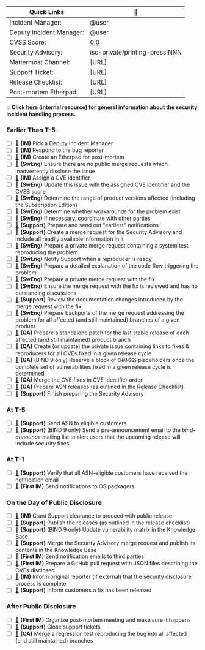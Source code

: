 <!--
THIS ISSUE TEMPLATE IS INTENDED ONLY FOR INTERNAL USE.

If the bug you are reporting is potentially security-related - for example,
if it involves an assertion failure or other crash in `named` that can be
triggered repeatedly - then please do *NOT* report it here, but send an
email to [security-officer@isc.org](security-officer@isc.org).
-->
| Quick Links              | :link:                         |
| ------------------------ | ------------------------------ |
| Incident Manager:        | @user                          |
| Deputy Incident Manager: | @user                          |
| CVSS Score:              | [0.0][cvss_score]              |
| Security Advisory:       | isc-private/printing-press!NNN |
| Mattermost Channel:      | [URL]                          |
| Support Ticket:          | [URL]                          |
| Release Checklist:       | [URL]                          |
| Post-mortem Etherpad:    | [URL]                          |

[cvss_score]: https://nvd.nist.gov/vuln-metrics/cvss/v3-calculator?vector=AV:X/AC:X/PR:X/UI:X/S:X/C:X/I:X/A:X&version=3.1

:bulb: **Click [here][checklist_explanations] (internal resource) for general information about the security incident handling process.**

[checklist_explanations]: https://gitlab.isc.org/isc-private/bind9/-/wikis/Security-Incident-Handling-Checklist-Explanations

### Earlier Than T-5

  - [ ] [:link:][step_deputy]            **(IM)** Pick a Deputy Incident Manager
  - [ ] [:link:][step_respond]           **(IM)** Respond to the bug reporter
  - [ ] [:link:][step_etherpad]          **(IM)** Create an Etherpad for post-mortem
  - [ ] [:link:][step_public_mrs]        **(SwEng)** Ensure there are no public merge requests which inadvertently disclose the issue
  - [ ] [:link:][step_assign_cve_id]     **(IM)** Assign a CVE identifier
  - [ ] [:link:][step_note_cve_info]     **(SwEng)** Update this issue with the assigned CVE identifier and the CVSS score
  - [ ] [:link:][step_versions_affected] **(SwEng)** Determine the range of product versions affected (including the Subscription Edition)
  - [ ] [:link:][step_workarounds]       **(SwEng)** Determine whether workarounds for the problem exist
  - [ ] [:link:][step_coordinate]        **(SwEng)** If necessary, coordinate with other parties
  - [ ] [:link:][step_earliest]          **(Support)** Prepare and send out "earliest" notifications
  - [ ] [:link:][step_advisory_mr]       **(Support)** Create a merge request for the Security Advisory and include all readily available information in it
  - [ ] [:link:][step_reproducer_mr]     **(SwEng)** Prepare a private merge request containing a system test reproducing the problem
  - [ ] [:link:][step_notify_support]    **(SwEng)** Notify Support when a reproducer is ready
  - [ ] [:link:][step_code_analysis]     **(SwEng)** Prepare a detailed explanation of the code flow triggering the problem
  - [ ] [:link:][step_fix_mr]            **(SwEng)** Prepare a private merge request with the fix
  - [ ] [:link:][step_review_fix]        **(SwEng)** Ensure the merge request with the fix is reviewed and has no outstanding discussions
  - [ ] [:link:][step_review_docs]       **(Support)** Review the documentation changes introduced by the merge request with the fix
  - [ ] [:link:][step_backports]         **(SwEng)** Prepare backports of the merge request addressing the problem for all affected (and still maintained) branches of a given product
  - [ ] [:link:][step_patches]           **(QA)** Prepare a standalone patch for the last stable release of each affected (and still maintained) product branch
  - [ ] [:link:][step_meta_issue]        **(QA)** Create (or update) the private issue containing links to fixes & reproducers for all CVEs fixed in a given release cycle
  - [ ] [:link:][step_changes]           **(QA)** (BIND 9 only) Reserve a block of `CHANGES` placeholders once the complete set of vulnerabilities fixed in a given release cycle is determined
  - [ ] [:link:][step_merge_fixes]       **(QA)** Merge the CVE fixes in CVE identifier order
  - [ ] [:link:][step_asn_releases]      **(QA)** Prepare ASN releases (as outlined in the Release Checklist)
  - [ ] [:link:][step_finish_advisory]   **(Support)** Finish preparing the Security Advisory

### At T-5

  - [ ] [:link:][step_send_asn]          **(Support)** Send ASN to eligible customers
  - [ ] [:link:][step_preannouncement]   **(Support)** (BIND 9 only) Send a pre-announcement email to the *bind-announce* mailing list to alert users that the upcoming release will include security fixes

### At T-1

  - [ ] [:link:][step_verify_asn]        **(Support)** Verify that all ASN-eligible customers have received the notification email
  - [ ] [:link:][step_packager_emails]   **(First IM)** Send notifications to OS packagers

### On the Day of Public Disclosure

  - [ ] [:link:][step_clearance]         **(IM)** Grant Support clearance to proceed with public release
  - [ ] [:link:][step_publish]           **(Support)** Publish the releases (as outlined in the release checklist)
  - [ ] [:link:][step_matrix]            **(Support)** (BIND 9 only) Update vulnerability matrix in the Knowledge Base
  - [ ] [:link:][step_publish_advisory]  **(Support)** Merge the Security Advisory merge request and publish its contents in the Knowledge Base
  - [ ] [:link:][step_notifications]     **(First IM)** Send notification emails to third parties
  - [ ] [:link:][step_mitre]             **(First IM)** Prepare a GitHub pull request with JSON files describing the CVEs disclosed
  - [ ] [:link:][step_embargo_end]       **(IM)** Inform original reporter (if external) that the security disclosure process is complete
  - [ ] [:link:][step_customers]         **(Support)** Inform customers a fix has been released

### After Public Disclosure

  - [ ] [:link:][step_postmortem]        **(First IM)** Organize post-mortem meeting and make sure it happens
  - [ ] [:link:][step_tickets]           **(Support)** Close support tickets
  - [ ] [:link:][step_regression]        **(QA)** Merge a regression test reproducing the bug into all affected (and still maintained) branches

[step_deputy]:            https://gitlab.isc.org/isc-private/bind9/-/wikis/Security-Incident-Handling-Checklist-Explanations#pick-a-deputy-incident-manager
[step_respond]:           https://gitlab.isc.org/isc-private/bind9/-/wikis/Security-Incident-Handling-Checklist-Explanations#respond-to-the-bug-reporter
[step_etherpad]:          https://gitlab.isc.org/isc-private/bind9/-/wikis/Security-Incident-Handling-Checklist-Explanations#create-an-etherpad-for-post-mortem
[step_public_mrs]:        https://gitlab.isc.org/isc-private/bind9/-/wikis/Security-Incident-Handling-Checklist-Explanations#ensure-there-are-no-public-merge-requests-which-inadvertently-disclose-the-issue
[step_assign_cve_id]:     https://gitlab.isc.org/isc-private/bind9/-/wikis/Security-Incident-Handling-Checklist-Explanations#assign-a-cve-identifier
[step_note_cve_info]:     https://gitlab.isc.org/isc-private/bind9/-/wikis/Security-Incident-Handling-Checklist-Explanations#update-this-issue-with-the-assigned-cve-identifier-and-the-cvss-score
[step_versions_affected]: https://gitlab.isc.org/isc-private/bind9/-/wikis/Security-Incident-Handling-Checklist-Explanations#determine-the-range-of-product-versions-affected-including-the-subscription-edition
[step_workarounds]:       https://gitlab.isc.org/isc-private/bind9/-/wikis/Security-Incident-Handling-Checklist-Explanations#determine-whether-workarounds-for-the-problem-exist
[step_coordinate]:        https://gitlab.isc.org/isc-private/bind9/-/wikis/Security-Incident-Handling-Checklist-Explanations#if-necessary-coordinate-with-other-parties
[step_earliest]:          https://gitlab.isc.org/isc-private/bind9/-/wikis/Security-Incident-Handling-Checklist-Explanations#prepare-and-send-out-earliest-notifications
[step_advisory_mr]:       https://gitlab.isc.org/isc-private/bind9/-/wikis/Security-Incident-Handling-Checklist-Explanations#create-a-merge-request-for-the-security-advisory-and-include-all-readily-available-information-in-it
[step_reproducer_mr]:     https://gitlab.isc.org/isc-private/bind9/-/wikis/Security-Incident-Handling-Checklist-Explanations#prepare-a-private-merge-request-containing-a-system-test-reproducing-the-problem
[step_notify_support]:    https://gitlab.isc.org/isc-private/bind9/-/wikis/Security-Incident-Handling-Checklist-Explanations#notify-support-when-a-reproducer-is-ready
[step_code_analysis]:     https://gitlab.isc.org/isc-private/bind9/-/wikis/Security-Incident-Handling-Checklist-Explanations#prepare-a-detailed-explanation-of-the-code-flow-triggering-the-problem
[step_fix_mr]:            https://gitlab.isc.org/isc-private/bind9/-/wikis/Security-Incident-Handling-Checklist-Explanations#prepare-a-private-merge-request-with-the-fix
[step_review_fix]:        https://gitlab.isc.org/isc-private/bind9/-/wikis/Security-Incident-Handling-Checklist-Explanations#ensure-the-merge-request-with-the-fix-is-reviewed-and-has-no-outstanding-discussions
[step_review_docs]:       https://gitlab.isc.org/isc-private/bind9/-/wikis/Security-Incident-Handling-Checklist-Explanations#review-the-documentation-changes-introduced-by-the-merge-request-with-the-fix
[step_backports]:         https://gitlab.isc.org/isc-private/bind9/-/wikis/Security-Incident-Handling-Checklist-Explanations#prepare-backports-of-the-merge-request-addressing-the-problem-for-all-affected-and-still-maintained-branches-of-a-given-product
[step_patches]:           https://gitlab.isc.org/isc-private/bind9/-/wikis/Security-Incident-Handling-Checklist-Explanations#prepare-a-standalone-patch-for-the-last-stable-release-of-each-affected-and-still-maintained-product-branch
[step_meta_issue]:        https://gitlab.isc.org/isc-private/bind9/-/wikis/Security-Incident-Handling-Checklist-Explanations#create-or-update-the-private-issue-containing-links-to-fixes-reproducers-for-all-cves-fixed-in-a-given-release-cycle
[step_changes]:           https://gitlab.isc.org/isc-private/bind9/-/wikis/Security-Incident-Handling-Checklist-Explanations#bind-9-only-reserve-a-block-of-changes-placeholders-once-the-complete-set-of-vulnerabilities-fixed-in-a-given-release-cycle-is-determined
[step_merge_fixes]:       https://gitlab.isc.org/isc-private/bind9/-/wikis/Security-Incident-Handling-Checklist-Explanations#merge-the-cve-fixes-in-cve-identifier-order
[step_asn_releases]:      https://gitlab.isc.org/isc-private/bind9/-/wikis/Security-Incident-Handling-Checklist-Explanations#prepare-asn-releases-as-outlined-in-the-release-checklist
[step_finish_advisory]:   https://gitlab.isc.org/isc-private/bind9/-/wikis/Security-Incident-Handling-Checklist-Explanations#finish-preparing-the-security-advisory
[step_send_asn]:          https://gitlab.isc.org/isc-private/bind9/-/wikis/Security-Incident-Handling-Checklist-Explanations#send-asn-to-eligible-customers
[step_preannouncement]:   https://gitlab.isc.org/isc-private/bind9/-/wikis/Security-Incident-Handling-Checklist-Explanations#bind-9-only-send-a-pre-announcement-email-to-the-bind-announce-mailing-list-to-alert-users-that-the-upcoming-release-will-include-security-fixes
[step_verify_asn]:        https://gitlab.isc.org/isc-private/bind9/-/wikis/Security-Incident-Handling-Checklist-Explanations#verify-that-all-asn-eligible-customers-have-received-the-notification-email
[step_packager_emails]:   https://gitlab.isc.org/isc-private/bind9/-/wikis/Security-Incident-Handling-Checklist-Explanations#send-notifications-to-os-packagers
[step_clearance]:         https://gitlab.isc.org/isc-private/bind9/-/wikis/Security-Incident-Handling-Checklist-Explanations#grant-support-clearance-to-proceed-with-public-release
[step_publish]:           https://gitlab.isc.org/isc-private/bind9/-/wikis/Security-Incident-Handling-Checklist-Explanations#publish-the-releases-as-outlined-in-the-release-checklist
[step_matrix]:            https://gitlab.isc.org/isc-private/bind9/-/wikis/Security-Incident-Handling-Checklist-Explanations#bind-9-only-update-vulnerability-matrix-in-the-knowledge-base
[step_publish_advisory]:  https://gitlab.isc.org/isc-private/bind9/-/wikis/Security-Incident-Handling-Checklist-Explanations#merge-the-security-advisory-merge-request-and-publish-its-contents-in-the-knowledge-base
[step_notifications]:     https://gitlab.isc.org/isc-private/bind9/-/wikis/Security-Incident-Handling-Checklist-Explanations#send-notification-emails-to-third-parties
[step_mitre]:             https://gitlab.isc.org/isc-private/bind9/-/wikis/Security-Incident-Handling-Checklist-Explanations#prepare-a-github-pull-request-with-json-files-describing-the-cves-disclosed
[step_embargo_end]:       https://gitlab.isc.org/isc-private/bind9/-/wikis/Security-Incident-Handling-Checklist-Explanations#inform-original-reporter-if-external-that-the-security-disclosure-process-is-complete
[step_customers]:         https://gitlab.isc.org/isc-private/bind9/-/wikis/Security-Incident-Handling-Checklist-Explanations#inform-customers-a-fix-has-been-released
[step_postmortem]:        https://gitlab.isc.org/isc-private/bind9/-/wikis/Security-Incident-Handling-Checklist-Explanations#organize-post-mortem-meeting-and-make-sure-it-happens
[step_tickets]:           https://gitlab.isc.org/isc-private/bind9/-/wikis/Security-Incident-Handling-Checklist-Explanations#close-support-tickets
[step_regression]:        https://gitlab.isc.org/isc-private/bind9/-/wikis/Security-Incident-Handling-Checklist-Explanations#merge-a-regression-test-reproducing-the-bug-into-all-affected-and-still-maintained-branches
